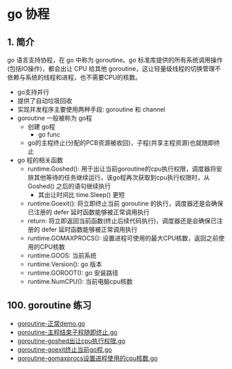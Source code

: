 # go 协程

## 1. 简介

go 语言支持协程，在 go 中称为 goroutine。go 标准库提供的所有系统调用操作(包括IO操作)，都会出让 CPU  给其他 goroutine，这让轻量级线程的切换管理不依赖与系统的线程和进程，也不需要CPU的核数。

- go支持并行
- 提供了自动垃圾回收
- 实现并发程序主要使用两种手段: goroutine 和 channel
- goroutine 一般被称为 go程
  - 创建 go程
    - go func
  - go的主程终止(分配的PCB资源被收回)，子程(共享主程资源)也就随即终止
- go 程的相关函数
  - runtime.Goshed(): 用于出让当前goroutine的cpu执行权限，调度器将安排其他等待的任务继续运行，该go程再次获取到cpu执行权限时，从 Goshed() 之后的语句继续执行
    - 其出让时间比 time.Sleep() 更短
  - runtime.Goexit(): 将立即终止当前 goroutine 的执行，调度器还是会确保已注册的 defer 延时函数能够被正常调用执行
  - return: 将立即返回当前函数(终止后续代码执行)，调度器还是会确保已注册的 defer 延时函数能够被正常调用执行
  - runtime.GOMAXPROCS(): 设置进程可使用的最大CPU核数，返回之前使用的CPU核数
  - runtime.GOOS: 当前系统
  - runtime.Version(): go 版本
  - runtime.GOROOT(): go 安装路径
  - runtime.NumCPU(): 当前电脑cpu核数

## 100. goroutine 练习

- [goroutine-正常demo.go](./func/006.01.goroutine-正常demo.go)
- [goroutine-主程结束子程随即终止.go](./func/006.02.goroutine-主程结束子程随即终止.go)
- [goroutine-goshed出让cpu执行权限.go](./func/006.03.goroutine-goshed出让cpu执行权限.go)
- [goroutine-goexit终止当前go程.go](./func/006.04.goroutine-goexit终止当前go程.go)
- [goroutine-gomaxprocs设置进程使用的cpu核数.go](./func/006.05.goroutine-gomaxprocs设置进程使用的cpu核数.go)

